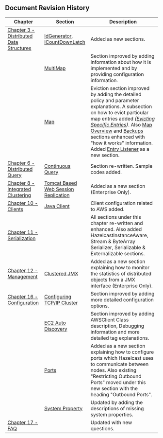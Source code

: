 

## Document Revision History

|Chapter|Section|Description|
|-------|-------|-----------|
|[Chapter 3 - Distributed Data Structures](#distributed-data-structures)|[IdGenerator](#idgenerator), [ICountDownLatch](#icountdownlatch)| Added as new sections.|
||[MultiMap](#multimap)| Section improved by adding information about how it is implemented and by providing configuration information.|
||[Map](#map)|Eviction section improved by adding the detailed policy and parameter explanations. A subsection on how to evict particular map entries added *([Evicting Specific Entries](#evicting-specific-entries))*. Also [Map Overview](#map-overview) and [Backups](#backups) sections enhanced with "how it works" information. Added [Entry Listener](#entry-listener) as a new section.|
|[Chapter 6 - Distributed Query](#distributed-query)|[Continuous Query](#continuous-query)|Section re-written. Sample codes added.
|[Chapter 8 - Integrated Clustering](#integrated-clustering)|[Tomcat Based Web Session Replication](#tomcat-based-web-session-replication)|Added as a new section (Enterprise Only).|
|[Chapter 10 - Clients](#clients)|[Java Client](#java-client)|Client configuration related to AWS added.|
|[Chapter 11 - Serialization](#serialization)||All sections under this chapter re-written and enhanced. Also added HazelcastInstanceAware, Stream & ByteArray Serializer, Serializable & Externalizable sections.|
|[Chapter 12 - Management](#management)|[Clustered JMX](#clustered-jmx)|Added as a new section explaining how to monitor the statistics of distributed objects from a JMX interface (Enterprise Only).|
|[Chapter 16 - Configuration](#configuration)|[Configuring TCP/IP Cluster](#configuring-tcp-ip-cluster)| Section improved by adding more detailed configuration options.|
||[EC2 Auto Discovery](#ec2-auto-discovery)|Section improved by adding AWSClient Class description, Debugging information and more detailed tag explanations.|
||[Ports](#ports)|Added as a new section explaining how to configure ports which Hazelcast uses to communicate between nodes. Also existing "Restricting Outbound Ports" moved under this new section with the heading "Outbound Ports".|
||[System Property](#system-property)|Updated by adding the descriptions of missing system properties.|
|[Chapter 17 - FAQ](#frequently-asked-questions)||Updated with new questions.|



<br> </br>









